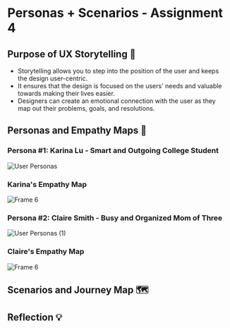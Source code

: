 
# Personas + Scenarios - Assignment 4
## Purpose of UX Storytelling 📖
* Storytelling allows you to step into the position of the user and keeps the design user-centric.
* It ensures that the design is focused on the users' needs and valuable towards making their lives easier.
* Designers can create an emotional connection with the user as they map out their problems, goals, and resolutions.

## Personas and Empathy Maps 👥
### Persona #1: Karina Lu - Smart and Outgoing College Student
![User Personas](https://user-images.githubusercontent.com/119825654/235575062-1217294a-1e25-4526-88e2-9aab59929787.jpg)

### Karina's Empathy Map 
![Frame 6](https://user-images.githubusercontent.com/119825654/235593821-f6e848be-cfd5-4e6c-ba1e-900045bd1d16.png)

### Persona #2: Claire Smith - Busy and Organized Mom of Three
![User Personas (1)](https://user-images.githubusercontent.com/119825654/235575243-2fbb844e-f92b-4cf9-9ecd-3569ebc9fbae.jpg)

### Claire's Empathy Map
![Frame 6](https://user-images.githubusercontent.com/119825654/235576884-74c4b1a1-9cb4-4fd7-8830-38a1931566d7.jpg)

## Scenarios and Journey Map 🗺

## Reflection 💡
